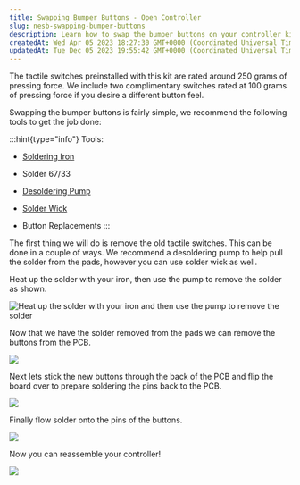 ```yaml
---
title: Swapping Bumper Buttons - Open Controller
slug: nesb-swapping-bumper-buttons
description: Learn how to swap the bumper buttons on your controller kit with this step-by-step guide. Find out how to replace the preinstalled 250g tactile switches with the included 100g complimentary switches. Discover the tools you'll need, like a soldering iron, 
createdAt: Wed Apr 05 2023 18:27:30 GMT+0000 (Coordinated Universal Time)
updatedAt: Tue Dec 05 2023 19:55:42 GMT+0000 (Coordinated Universal Time)
---
```


The tactile switches preinstalled with this kit are rated around 250 grams of pressing force. We include two complimentary switches rated at 100 grams of pressing force if you desire a different button feel.

Swapping the bumper buttons is fairly simple, we recommend the following tools to get the job done:&#x20;

:::hint{type="info"}
Tools:&#x20;

*   [Soldering Iron](https://handheldlegend.com/products/pinecil-portable-soldering-iron?variant=40125096394886)

*   Solder 67/33

*   [Desoldering Pump](https://handheldlegend.com/products/desolder-pump-soldapullt?variant=39811570139270)

*   [Solder Wick](https://handheldlegend.com/products/solder-wick-2-0mm-1-5m?variant=25261083843)

*   Button Replacements
:::

The first thing we will do is remove the old tactile switches. This can be done in a couple of ways. We recommend a desoldering pump to help pull the solder from the pads, however you can use solder wick as well.&#x20;

Heat up the solder with your iron, then use the pump to remove the solder as shown.

![Heat up the solder with your iron and then use the pump to remove the solder](https://i.imgur.com/Im5QYYI.jpeg)

Now that we have the solder removed from the pads we can remove the buttons from the PCB.&#x20;

![](https://i.imgur.com/OsIuo99.jpeg)

Next lets stick the new buttons through the back of the PCB and flip the board over to prepare soldering the pins back to the PCB.&#x20;

![](https://i.imgur.com/bg9Wumv.jpeg)

Finally flow solder onto the pins of the buttons.

![](https://i.imgur.com/F7nkNFH.jpeg)

Now you can reassemble your controller!

![](../../assets/h4BlLTvurrhk-mWa_UrvE_dsc4854.jpg)

